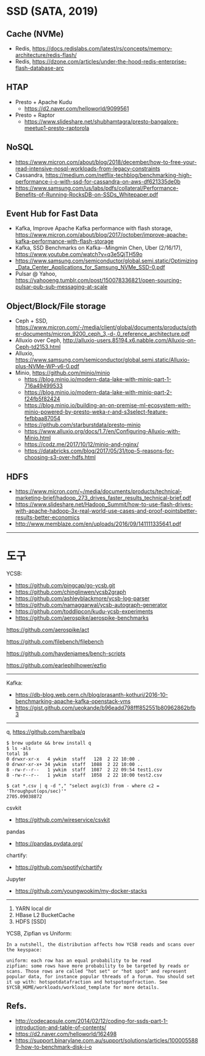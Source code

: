 # SSD (SATA, 2019)

## Cache (NVMe)
 * Redis, https://docs.redislabs.com/latest/rs/concepts/memory-architecture/redis-flash/
 * Redis, https://dzone.com/articles/under-the-hood-redis-enterprise-flash-database-arc

## HTAP
 * Presto + Apache Kudu 
   - https://d2.naver.com/helloworld/9099561
 * Presto + Raptor
   - https://www.slideshare.net/shubhamtagra/presto-bangalore-meetup1-presto-raptorola

## NoSQL
  * https://www.micron.com/about/blog/2018/december/how-to-free-your-read-intensive-nosql-workloads-from-legacy-constraints
  * Cassandra, https://medium.com/netflix-techblog/benchmarking-high-performance-i-o-with-ssd-for-cassandra-on-aws-df621335de0b
  * https://www.samsung.com/us/labs/pdfs/collateral/Performance-Benefits-of-Running-RocksDB-on-SSDs_Whitepaper.pdf

## Event Hub for Fast Data 
 * Kafka, Improve Apache Kafka performance with flash storage, https://www.micron.com/about/blog/2017/october/improve-apache-kafka-performance-with-flash-storage
 * Kafka, SSD Benchmarks on Kafka--Mingmin Chen, Uber (2/16/17), https://www.youtube.com/watch?v=q3e5QjTH59o
 * https://www.samsung.com/semiconductor/global.semi.static/Optimizing_Data_Center_Applications_for_Samsung_NVMe_SSD-0.pdf
 * Pulsar @ Yahoo, https://yahooeng.tumblr.com/post/150078336821/open-sourcing-pulsar-pub-sub-messaging-at-scale

## Object/Block/File storage
  * Ceph + SSD, https://www.micron.com/-/media/client/global/documents/products/other-documents/micron_9200_ceph_3,-d-,0_reference_architecture.pdf
  * Alluxio over Ceph, http://alluxio-users.85194.x6.nabble.com/Alluxio-on-Ceph-td2153.html
  * Alluxio, https://www.samsung.com/semiconductor/global.semi.static/Alluxio-plus-NVMe-WP-v6-0.pdf
  * Minio, https://github.com/minio/minio
    - https://blog.minio.io/modern-data-lake-with-minio-part-1-716a49499533
    - https://blog.minio.io/modern-data-lake-with-minio-part-2-f24fb5f82424
    - https://blog.minio.io/building-an-on-premise-ml-ecosystem-with-minio-powered-by-presto-weka-r-and-s3select-feature-fefbbaa87054
    - https://github.com/starburstdata/presto-minio
    - https://www.alluxio.org/docs/1.7/en/Configuring-Alluxio-with-Minio.html
    - https://codz.me/2017/10/12/minio-and-nginx/
    - https://databricks.com/blog/2017/05/31/top-5-reasons-for-choosing-s3-over-hdfs.html

## HDFS
  * https://www.micron.com/~/media/documents/products/technical-marketing-brief/hadoop_273_drives_faster_results_technical-brief.pdf
  * https://www.slideshare.net/Hadoop_Summit/how-to-use-flash-drives-with-apache-hadoop-3x-real-world-use-cases-and-proof-pointsbetter-results-better-economics
  * http://www.memblaze.com/en/uploads/2016/09/141111335641.pdf
----

# 도구

YCSB:
- https://github.com/pingcap/go-ycsb.git
- https://github.com/chinglinwen/ycsb2graph
- https://github.com/ashleyblackmore/ycsb-log-parser
- https://github.com/namaggarwal/ycsb-autograph-generator
- https://github.com/toddlipcon/kudu-ycsb-experiments
- https://github.com/aerospike/aerospike-benchmarks

https://github.com/aerospike/act

https://github.com/filebench/filebench

https://github.com/haydenjames/bench-scripts

https://github.com/earlephilhower/ezfio

----
Kafka:
- https://db-blog.web.cern.ch/blog/prasanth-kothuri/2016-10-benchmarking-apache-kafka-openstack-vms
- https://gist.github.com/ueokande/b96eadd798fff852551b80962862bfb3
----
q, https://github.com/harelba/q

```
$ brew update && brew install q
$ ls -als
total 16
0 drwxr-xr-x   4 ywkim  staff   128  2 22 10:00 .
0 drwxr-xr-x+ 34 ywkim  staff  1088  2 22 10:00 ..
8 -rw-r--r--   1 ywkim  staff  1087  2 22 09:54 test1.csv
8 -rw-r--r--   1 ywkim  staff  1058  2 22 10:00 test2.csv

$ cat *.csv | q -d "," "select avg(c3) from - where c2 = 'Throughput(ops/sec)'"
2705.09038872

```

csvkit
- https://github.com/wireservice/csvkit

pandas
- https://pandas.pydata.org/

chartify:
- https://github.com/spotify/chartify

Jupyter
- https://github.com/youngwookim/my-docker-stacks

----
1. YARN local dir
2. HBase L2 BucketCache
3. HDFS [SSD]

YCSB, Zipfian vs Uniform:
```
In a nutshell, the distribution affects how YCSB reads and scans over the keyspace:

uniform: each row has an equal probability to be read
zipfian: some rows have more probability to be targeted by reads or scans. Those rows are called "hot set" or "hot spot" and represent popular data, for instance popular threads of a forum. You should set it up with: hotspotdatafraction and hotspotopnfraction. See $YCSB_HOME/workloads/workload_template for more details.

```

## Refs.
* http://codecapsule.com/2014/02/12/coding-for-ssds-part-1-introduction-and-table-of-contents/
* https://d2.naver.com/helloworld/162498
* https://support.binarylane.com.au/support/solutions/articles/1000055889-how-to-benchmark-disk-i-o

